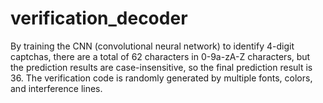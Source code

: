 # verification_decoder
By training the CNN (convolutional neural network) to identify 4-digit captchas, there are a total of 62 characters in 0-9a-zA-Z characters, but the prediction results are case-insensitive, so the final prediction result is 36. The verification code is randomly generated by multiple fonts, colors, and interference lines.
